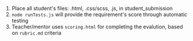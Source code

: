 1. Place all student's files: .html, .css/scss, .js, in student_submission
2. ```node runTests.js``` will provide the requirement's score through automatic testing
3. Teacher/mentor uses ```scoring.html``` for completing the evalution, based on ```rubric.md``` criteria
